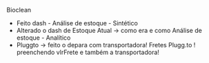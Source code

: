 Bioclean
- Feito dash - Análise de estoque - Sintético
- Alterado o dash de Estoque Atual → como era e como Análise de estoque - Analítico
- Pluggto → feito o depara com transportadora! Fretes Plugg.to ! preenchendo vlrFrete e também a transportadora!